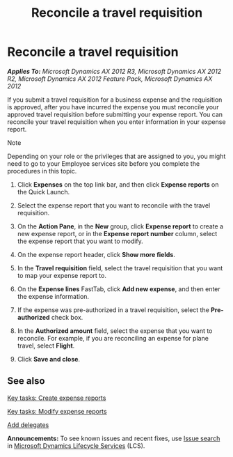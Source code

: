 ﻿---
title: Reconcile a travel requisition
TOCTitle: Reconcile a travel requisition
ms:assetid: ed5df89c-b4fb-49cf-ad4d-55f966908671
ms:mtpsurl: https://technet.microsoft.com/en-us/library/Hh299218(v=AX.60)
ms:contentKeyID: 36384325
ms.date: 04/18/2014
mtps_version: v=AX.60
---

# Reconcile a travel requisition 


_**Applies To:** Microsoft Dynamics AX 2012 R3, Microsoft Dynamics AX 2012 R2, Microsoft Dynamics AX 2012 Feature Pack, Microsoft Dynamics AX 2012_

If you submit a travel requisition for a business expense and the requisition is approved, after you have incurred the expense you must reconcile your approved travel requisition before submitting your expense report. You can reconcile your travel requisition when you enter information in your expense report.


> [!NOTE]
> <P>Depending on your role or the privileges that are assigned to you, you might need to go to your Employee services site before you complete the procedures in this topic.</P>



1.  Click **Expenses** on the top link bar, and then click **Expense reports** on the Quick Launch.

2.  Select the expense report that you want to reconcile with the travel requisition.

3.  On the **Action Pane**, in the **New** group, click **Expense report** to create a new expense report, or in the **Expense report number** column, select the expense report that you want to modify.

4.  On the expense report header, click **Show more fields**.

5.  In the **Travel requisition** field, select the travel requisition that you want to map your expense report to.

6.  On the **Expense lines** FastTab, click **Add new expense**, and then enter the expense information.

7.  If the expense was pre-authorized in a travel requisition, select the **Pre-authorized** check box.

8.  In the **Authorized amount** field, select the expense that you want to reconcile. For example, if you are reconciling an expense for plane travel, select **Flight**.

9.  Click **Save and close**.

## See also

[Key tasks: Create expense reports](key-tasks-create-expense-reports.md)

[Key tasks: Modify expense reports](key-tasks-modify-expense-reports.md)

[Add delegates](add-delegates.md)

  
**Announcements:** To see known issues and recent fixes, use [Issue search](http://go.microsoft.com/fwlink/?linkid=389258) in [Microsoft Dynamics Lifecycle Services](http://go.microsoft.com/fwlink/?linkid=306505) (LCS).

